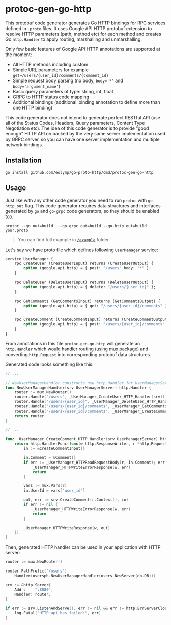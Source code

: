 # protoc-gen-go-http

This protobuf code generator generates Go HTTP bindings for RPC services defined in `.proto` files. 
It uses Google API HTTP protobuf extension to resolve HTTP parameters (path, method etc) for each method and creates Go `http.Handler` to apply routing, marshalling and unmarshalling.

Only few basic features of Google API HTTP annotations are supported at the moment:

- All HTTP methods including custom
- Simple URL parameters for example `get=/users/{user_id}/comments/{comment_id}`
- Simple request body parsing (no body, `body='*'` and `body='argument_name'`)
- Basic query parameters of type: string, int, float
- GRPC to HTTP status code mapping
- Additional bindings (additional_binding annotation to define more than one HTTP binding)

This code generator does not intend to generate perfect RESTful API (use all of the Status Codes, Headers, Query parameters, Content Type Negotiation etc). 
The idea of this code generator is to provide "good enough" HTTP API on backed by the very same server implementation used by GRPC server, so you can have one 
server implementation and multiple network bindings.  

## Installation

```
go install github.com/eolymp/go-proto-http/cmd/protoc-gen-go-http
```

## Usage

Just like with any other code generator you need to run `protoc` with `go-http_out` flag. This code generator requires data structures and interfaces generated by `go` and `go-grpc` code generators, so they should be enabled too.

```
protoc --go_out=build  --go-grpc_out=build --go-http_out=build your.proto
```

> You can find full example in [`/example`](/example) folder

Let's say we have proto file which defines following `UserManager` service:

```proto
service UserManager {
    rpc CreateUser (CreateUserInput) returns (CreateUserOutput) {
        option (google.api.http) = { post: "/users" body: "*" };
    }

    rpc DeleteUser (DeleteUserInput) returns (DeleteUserOutput) {
        option (google.api.http) = { delete: "/users/{user_id}" };
    }

    rpc GetComments (GetCommentsInput) returns (GetCommentsOutput) {
        option (google.api.http) = { get: "/users/{user_id}/comments" };
    }

    rpc CreateComment (CreateCommentInput) returns (CreateCommentOutput) {
        option (google.api.http) = { post: "/users/{user_id}/comments" body: "comment" };
    }
}
```

From annotations in this file `protoc-gen-go-http` will generate an `http.Handler` which would handler routing (using mux package) and converting `http.Request` into corresponding protobuf data structures. 

Generated code looks something like this:

```go
// ...

// NewUserManagerHandler constructs new http.Handler for UserManagerServer
func NewUserManagerHandler(srv UserManagerServer) http.Handler {
	router := mux.NewRouter()
	router.Handle("/users", _UserManager_CreateUser_HTTP_Handler(srv)).Methods("POST")
	router.Handle("/users/{user_id}", _UserManager_DeleteUser_HTTP_Handler(srv)).Methods("DELETE")
	router.Handle("/users/{user_id}/comments", _UserManager_GetComments_HTTP_Handler(srv)).Methods("GET")
	router.Handle("/users/{user_id}/comments", _UserManager_CreateComment_HTTP_Handler(srv)).Methods("POST")
	return router
}

// ...

func _UserManager_CreateComment_HTTP_Handler(srv UserManagerServer) http.Handler {
	return http.HandlerFunc(func(w http.ResponseWriter, r *http.Request) {
		in := &CreateCommentInput{}

		in.Comment = &Comment{}
		if err := _UserManager_HTTPReadRequestBody(r, in.Comment); err != nil {
			_UserManager_HTTPWriteErrorResponse(w, err)
			return
		}

		vars := mux.Vars(r)
		in.UserId = vars["user_id"]

		out, err := srv.CreateComment(r.Context(), in)
		if err != nil {
			_UserManager_HTTPWriteErrorResponse(w, err)
			return
		}

		_UserManager_HTTPWriteResponse(w, out)
	})
}
```

Then, generated HTTP handler can be used in your application with HTTP server:

```go
router := mux.NewRouter()

router.PathPrefix("/users").
	Handler(userspb.NewUserManagerHandler(users.NewServer(db.DB)))

srv := &http.Server{
	Addr:    ":8080",
	Handler: router,
}

if err := srv.ListenAndServe(); err != nil && err != http.ErrServerClosed {
	log.Fatal("HTTP api has failed:", err)
}
```
